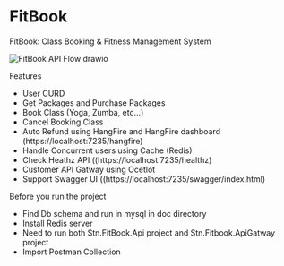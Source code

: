 # FitBook
FitBook: Class Booking &amp; Fitness Management System

![FitBook API Flow drawio](https://github.com/sawthunaing/FitBook/assets/15320315/ef4020e1-0976-48ce-b4ab-a6aa691c4ac1)

Features

- User CURD
- Get Packages and Purchase Packages
- Book Class (Yoga, Zumba, etc...)
- Cancel Booking Class
- Auto Refund using HangFire and HangFire dashboard (https://localhost:7235/hangfire)
- Handle Concurrent users using Cache (Redis)
- Check Heathz API ((https://localhost:7235/healthz)
- Customer API Gatway using Ocetlot
- Support Swagger UI ((https://localhost:7235/swagger/index.html)

Before you run the project
- Find Db schema and run in mysql in doc directory
- Install Redis server
- Need to run both Stn.FitBook.Api project and Stn.Fitbook.ApiGatway project
- Import Postman Collection

